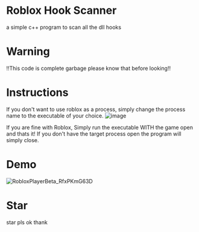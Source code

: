 # Roblox Hook Scanner
a simple c++ program to scan all the dll hooks
# Warning
!!This code is complete garbage please know that before looking!!

# Instructions
If you don't want to use roblox as a process, simply change the process name to the executable of your choice.
![image](https://github.com/GavinCoded/Roblox-Hook-Scanner/assets/105064040/8c84e298-36bb-4c06-b85c-83635c42cd91)

If you are fine with Roblox, Simply run the executable WITH the game open and thats it!
If you don't have the target process open the program will simply close.

# Demo
![RobloxPlayerBeta_RfxPKmG63D](https://github.com/GavinCoded/Roblox-Hook-Scanner/assets/105064040/317a047b-eb08-449c-9361-81d0381ba8e6)

# Star
star pls ok thank
